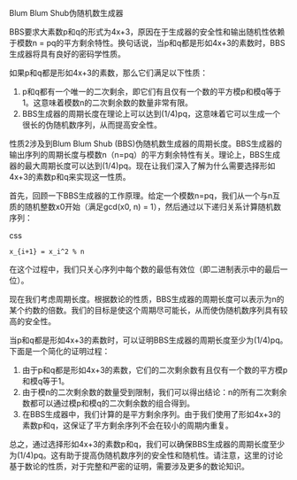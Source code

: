Blum Blum Shub伪随机数生成器

BBS要求大素数p和q的形式为4x+3，原因在于生成器的安全性和输出随机性依赖于模数n = pq的平方剩余特性。换句话说，当p和q都是形如4x+3的素数时，BBS生成器将具有良好的密码学性质。

如果p和q都是形如4x+3的素数，那么它们满足以下性质：

1.  p和q都有一个唯一的二次剩余，即它们有且仅有一个数的平方模p和模q等于1。这意味着模数n的二次剩余数的数量非常有限。
2.  BBS生成器的周期长度在理论上可以达到(1/4)pq，这意味着它可以生成一个很长的伪随机数序列，从而提高安全性。

性质2涉及到Blum Blum Shub (BBS)伪随机数生成器的周期长度。BBS生成器的输出序列的周期长度与模数n（n=pq）的平方剩余特性有关。理论上，BBS生成器的最大周期长度可以达到(1/4)pq。现在让我们深入了解为什么需要选择形如4x+3的素数p和q来实现这一性质。

首先，回顾一下BBS生成器的工作原理。给定一个模数n=pq，我们从一个与n互质的随机整数x0开始（满足gcd(x0, n) = 1），然后通过以下递归关系计算随机数序列：

css

`x_{i+1} = x_i^2 % n`

在这个过程中，我们只关心序列中每个数的最低有效位（即二进制表示中的最后一位）。

现在我们考虑周期长度。根据数论的性质，BBS生成器的周期长度可以表示为n的某个约数的倍数。我们的目标是使这个周期尽可能长，从而使伪随机数序列具有较高的安全性。

当p和q都是形如4x+3的素数时，可以证明BBS生成器的周期长度至少为(1/4)pq。下面是一个简化的证明过程：

1.  由于p和q都是形如4x+3的素数，它们的二次剩余数有且仅有一个数的平方模p和模q等于1。
2.  由于模n的二次剩余数的数量受到限制，我们可以得出结论：n的所有二次剩余数都可以通过模p和模q的二次剩余数的组合得到。
3.  在BBS生成器中，我们计算的是平方剩余序列。由于我们使用了形如4x+3的素数p和q，这保证了平方剩余序列不会在较小的周期内重复。

总之，通过选择形如4x+3的素数p和q，我们可以确保BBS生成器的周期长度至少为(1/4)pq。这有助于提高伪随机数序列的安全性和随机性。请注意，这里的讨论基于数论的性质，对于完整和严密的证明，需要涉及更多的数论知识。